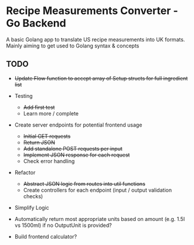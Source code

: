 # Recipe Measurements Converter - Go Backend

A basic Golang app to translate US recipe measurements into UK formats. Mainly aiming to get used to Golang syntax & concepts

## TODO

- ~~Update Flow function to accept array of Setup structs for full ingredient list~~
- Testing
  - ~~Add first test~~
  - Learn more / complete
- Create server endpoints for potential frontend usage
  - ~~Initial GET requests~~
  - ~~Return JSON~~
  - ~~Add standalone POST requests per input~~
  - ~~Implement JSON response for each request~~
  - Check error handling
- Refactor
  - ~~Abstract JSON logic from routes into util functions~~
  - Create controllers for each endpoint (input / output validation checks)
- Simplify Logic
- Automatically return most appropriate units based on amount (e.g. 1.5l vs 1500ml) if no OutputUnit is provided?

- Build frontend calculator?
